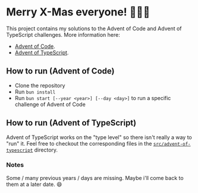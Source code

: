 # Merry X-Mas everyone! 🎄🎅🎁

This project contains my solutions to the Advent of Code and Advent of TypeScript challenges.
More information here:

- [Advent of Code](https://adventofcode.com/).
- [Advent of TypeScript](https://www.adventofts.com/).

## How to run (Advent of Code)

- Clone the repository
- Run `bun install`
- Run `bun start [--year <year>] [--day <day>]` to run a specific challenge of Advent of Code

## How to run (Advent of TypeScript)

Advent of TypeScript works on the "type level" so there isn't really a way to "run" it.
Feel free to checkout the corresponding files in the [`src/advent-of-typescript`](./src/advent-of-typescript/) directory.

### Notes

Some / many previous years / days are missing. Maybe i'll come back to them at a later date. 😄
